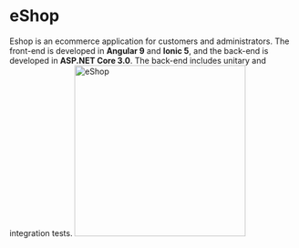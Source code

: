 # eShop
Eshop is an ecommerce application for customers and administrators.
The front-end is developed in **Angular 9** and **Ionic 5**, and the back-end is developed in **ASP.NET Core 3.0**. The back-end includes unitary and integration tests.
<img src="https://user-images.githubusercontent.com/53798204/93257005-85cd3b00-f79c-11ea-939c-a8833bae37de.png" width="300" title="eShop">
